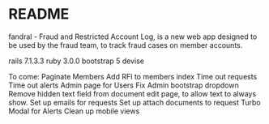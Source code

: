 # README

fandral - Fraud and Restricted Account Log, is a new web app designed to be used by the fraud team, to track fraud cases on member accounts. 

rails 7.1.3.3
ruby 3.0.0
bootstrap 5
devise


To come:
Paginate Members
Add RFI to members index
Time out requests
Time out alerts
Admin page for Users
Fix Admin bootstrap dropdown
Remove hidden text field from document edit page, to allow text to always show. 
Set up emails for requests
Set up attach documents to request
Turbo Modal for Alerts 
Clean up mobile views

